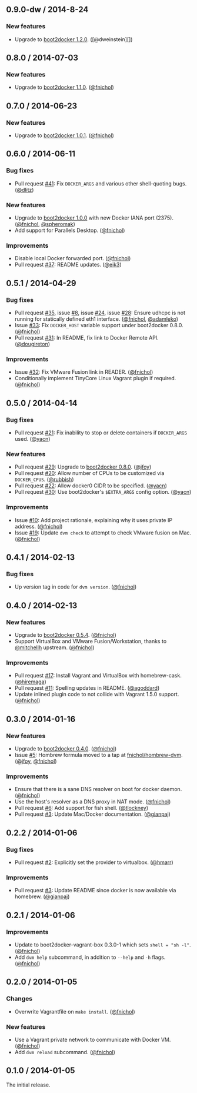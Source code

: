 ## 0.9.0-dw / 2014-8-24

### New features

* Upgrade to [boot2docker 1.2.0](https://github.com/boot2docker/boot2docker/releases/tag/v1.1.0). ([@dweinstein][])

## 0.8.0 / 2014-07-03

### New features

* Upgrade to [boot2docker 1.1.0](https://github.com/boot2docker/boot2docker/releases/tag/v1.1.0). ([@fnichol][])


## 0.7.0 / 2014-06-23

### New features

* Upgrade to [boot2docker 1.0.1](https://github.com/boot2docker/boot2docker/releases/tag/v1.0.1). ([@fnichol][])


## 0.6.0 / 2014-06-11

### Bug fixes

* Pull request [#41][]: Fix `DOCKER_ARGS` and various other shell-quoting bugs. ([@dlitz][])

### New features

* Upgrade to [boot2docker 1.0.0](https://github.com/boot2docker/boot2docker/releases/tag/v1.0.0) with new Docker IANA port (2375). ([@fnichol][], [@spheromak][])
* Add support for Parallels Desktop. ([@fnichol][])

### Improvements

* Disable local Docker forwarded port. ([@fnichol][])
* Pull request [#37][]: README updates. ([@eik3][])


## 0.5.1 / 2014-04-29

### Bug fixes

* Pull request [#35][], issue [#8][], issue [#24][], issue [#28][]: Ensure udhcpc is not running for statically defined eth1 interface. ([@fnichol][], [@adamleko][])
* Issue [#33][]: Fix `DOCKER_HOST` variable support under boot2docker 0.8.0. ([@fnichol][])
* Pull request [#31][]: In README, fix link to Docker Remote API. ([@dougireton][])

### Improvements

* Issue [#32][]: Fix VMware Fusion link in READER. ([@fnichol][])
* Conditionally implement TinyCore Linux Vagrant plugin if required. ([@fnichol][])


## 0.5.0 / 2014-04-14

### Bug fixes

* Pull request [#21][]: Fix inability to stop or delete containers if `DOCKER_ARGS` used. ([@yacn][])

### New features

* Pull request [#29][]: Upgrade to [boot2docker 0.8.0](https://github.com/boot2docker/boot2docker/releases/tag/v0.8.0). ([@jfoy][])
* Pull request [#20][]: Allow number of CPUs to be customized via `DOCKER_CPUS`. ([@rubbish][])
* Pull request [#22][]: Allow docker0 CIDR to be specified. ([@yacn][])
* Pull request [#30][]: Use boot2docker's `$EXTRA_ARGS` config option. ([@yacn][])

### Improvements

* Issue [#10][]: Add project rationale, explaining why it uses private IP address. ([@fnichol][])
* Issue [#19][]: Update `dvm check` to attempt to check VMware fusion on Mac. ([@fnichol][])


## 0.4.1 / 2014-02-13

### Bug fixes

* Up version tag in code for `dvm version`. ([@fnichol][])


## 0.4.0 / 2014-02-13

### New features

* Upgrade to [boot2docker 0.5.4](https://github.com/steeve/boot2docker/releases/tag/v0.5.4). ([@fnichol][])
* Support VirtualBox and VMware Fusion/Workstation, thanks to [@mitchellh][] upstream. ([@fnichol][])

### Improvements

* Pull request [#17][]: Install Vagrant and VirtualBox with homebrew-cask. ([@hiremaga][])
* Pull request [#11][]: Spelling updates in README. ([@agoddard][])
* Update inlined plugin code to not collide with Vagrant 1.5.0 support. ([@fnichol][])


## 0.3.0 / 2014-01-16

### New features

* Upgrade to [boot2docker 0.4.0](https://github.com/steeve/boot2docker/releases/tag/v0.4.0). ([@fnichol][])
* Issue [#5][]: Hombrew formula moved to a tap at [fnichol/hombrew-dvm](https://github.com/fnichol/homebrew-dvm). ([@jfoy][], [@fnichol][])

### Improvements

* Ensure that there is a sane DNS resolver on boot for docker daemon. ([@fnichol][])
* Use the host's resolver as a DNS proxy in NAT mode. ([@fnichol][])
* Pull request [#6][]: Add support for fish shell. ([@tlockney][])
* Pull request [#3][]: Update Mac/Docker documentation. ([@gianpaj][])


## 0.2.2 / 2014-01-06

### Bug fixes

* Pull request [#2][]: Explicitly set the provider to virtualbox. ([@hmarr][])

### Improvements

* Pull request [#3][]: Update README since docker is now available via homebrew. ([@gianpaj][])


## 0.2.1 / 2014-01-06

### Improvements

* Update to boot2docker-vagrant-box 0.3.0-1 which sets `shell = "sh -l"`. ([@fnichol][])
* Add `dvm help` subcommand, in addition to `--help` and `-h` flags. ([@fnichol][])


## 0.2.0 / 2014-01-05

### Changes

* Overwrite Vagrantfile on `make install`. ([@fnichol][])

### New features

* Use a Vagrant private network to communicate with Docker VM. ([@fnichol][])
* Add `dvm reload` subcommand. ([@fnichol][])


## 0.1.0 / 2014-01-05

The initial release.

<!--- The following link definition list is generated by PimpMyChangelog --->
[#2]: https://github.com/fnichol/dvm/issues/2
[#3]: https://github.com/fnichol/dvm/issues/3
[#5]: https://github.com/fnichol/dvm/issues/5
[#6]: https://github.com/fnichol/dvm/issues/6
[#8]: https://github.com/fnichol/dvm/issues/8
[#10]: https://github.com/fnichol/dvm/issues/10
[#11]: https://github.com/fnichol/dvm/issues/11
[#17]: https://github.com/fnichol/dvm/issues/17
[#19]: https://github.com/fnichol/dvm/issues/19
[#20]: https://github.com/fnichol/dvm/issues/20
[#21]: https://github.com/fnichol/dvm/issues/21
[#22]: https://github.com/fnichol/dvm/issues/22
[#24]: https://github.com/fnichol/dvm/issues/24
[#28]: https://github.com/fnichol/dvm/issues/28
[#29]: https://github.com/fnichol/dvm/issues/29
[#30]: https://github.com/fnichol/dvm/issues/30
[#31]: https://github.com/fnichol/dvm/issues/31
[#32]: https://github.com/fnichol/dvm/issues/32
[#33]: https://github.com/fnichol/dvm/issues/33
[#35]: https://github.com/fnichol/dvm/issues/35
[#37]: https://github.com/fnichol/dvm/issues/37
[#41]: https://github.com/fnichol/dvm/issues/41
[@adamleko]: https://github.com/adamleko
[@agoddard]: https://github.com/agoddard
[@dlitz]: https://github.com/dlitz
[@dougireton]: https://github.com/dougireton
[@eik3]: https://github.com/eik3
[@fnichol]: https://github.com/fnichol
[@gianpaj]: https://github.com/gianpaj
[@hiremaga]: https://github.com/hiremaga
[@hmarr]: https://github.com/hmarr
[@jfoy]: https://github.com/jfoy
[@mitchellh]: https://github.com/mitchellh
[@rubbish]: https://github.com/rubbish
[@spheromak]: https://github.com/spheromak
[@tlockney]: https://github.com/tlockney
[@yacn]: https://github.com/yacn
